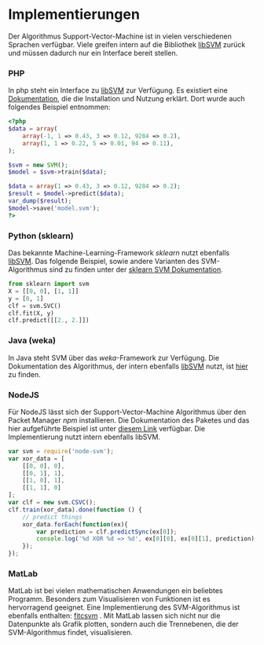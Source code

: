 # Implementierungen

Der Algorithmus Support-Vector-Machine ist in vielen verschiedenen Sprachen verfügbar. Viele greifen intern auf die Bibliothek [libSVM](https://www.csie.ntu.edu.tw/~cjlin/libsvm/) zurück und müssen dadurch nur ein Interface bereit stellen.

### PHP
In php steht ein Interface zu [libSVM](https://www.csie.ntu.edu.tw/~cjlin/libsvm/) zur Verfügung.
Es existiert eine [Dokumentation](http://php.net/manual/de/book.svm.php), die die Installation und Nutzung erklärt.
Dort wurde auch folgendes Beispiel entnommen:

```php
<?php
$data = array(
    array(-1, 1 => 0.43, 3 => 0.12, 9284 => 0.2),
    array(1, 1 => 0.22, 5 => 0.01, 94 => 0.11),
);

$svm = new SVM();
$model = $svm->train($data);

$data = array(1 => 0.43, 3 => 0.12, 9284 => 0.2);
$result = $model->predict($data);
var_dump($result);
$model->save('model.svm');
?>
```

### Python (sklearn)
Das bekannte Machine-Learning-Framework *sklearn* nutzt ebenfalls [libSVM](https://www.csie.ntu.edu.tw/~cjlin/libsvm/).
Das folgende Beispiel, sowie andere Varianten des SVM-Algorithmus sind zu finden unter der [sklearn SVM Dokumentation](http://scikit-learn.org/stable/modules/svm.html).

```python
from sklearn import svm
X = [[0, 0], [1, 1]]
y = [0, 1]
clf = svm.SVC()
clf.fit(X, y)
clf.predict([[2., 2.]])
```

### Java (weka)

In Java steht SVM über das *weka*-Framework zur Verfügung. Die Dokumentation des Algorithmus, der intern ebenfalls [libSVM](https://www.csie.ntu.edu.tw/~cjlin/libsvm/) nutzt, ist [hier](https://weka.wikispaces.com/LibSVM#Reference%20(Weka)) zu finden.


### NodeJS

Für NodeJS lässt sich der Support-Vector-Machine Algorithmus über den Packet Manager *npm* installieren.
Die Dokumentation des Paketes und das hier aufgeführte Beispiel ist unter [diesem Link](https://www.npmjs.com/package/node-svm) verfügbar.
Die Implementierung nutzt intern ebenfalls libSVM.

```javascript
var svm = require('node-svm');
var xor_data = [
    [[0, 0], 0],
    [[0, 1], 1],
    [[1, 0], 1],
    [[1, 1], 0]
];
var clf = new svm.CSVC();
clf.train(xor_data).done(function () {
    // predict things 
    xor_data.forEach(function(ex){
        var prediction = clf.predictSync(ex[0]);
        console.log('%d XOR %d => %d', ex[0][0], ex[0][1], prediction);
    });
});
 ```
 
 ### MatLab
 MatLab ist bei vielen mathematischen Anwendungen ein beliebtes Programm. Besonders zum Visualisieren von Funktionen ist es hervorragend geeignet.
 Eine Implementierung des SVM-Algorithmus ist ebenfalls enthalten: 
 [fitcsvm](https://de.mathworks.com/help/stats/fitcsvm.html) .
 Mit MatLab lassen sich nicht nur die Datenpunkte als Grafik plotten, sondern auch die Trennebenen, die der SVM-Algorithmus findet, visualisieren.